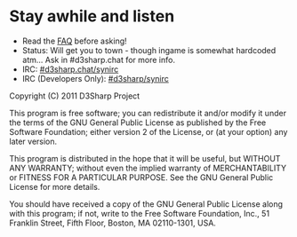 # Stay awhile and listen

* Read the [FAQ](/mooege/mooege/wiki/FAQ) before asking!
* Status: Will get you to town - though ingame is somewhat hardcoded atm... Ask in #d3sharp.chat for more info.
* IRC: [#d3sharp.chat/synirc](http://chat.mibbit.com/?server=irc.synIRC.net&channel=%23mooege.chat)
* IRC (Developers Only): [#d3sharp/synirc](http://chat.mibbit.com/?server=irc.synIRC.net&channel=%23mooege)

Copyright (C) 2011 D3Sharp Project

This program is free software; you can redistribute it and/or
modify it under the terms of the GNU General Public License
as published by the Free Software Foundation; either version 2
of the License, or (at your option) any later version.

This program is distributed in the hope that it will be useful,
but WITHOUT ANY WARRANTY; without even the implied warranty of
MERCHANTABILITY or FITNESS FOR A PARTICULAR PURPOSE.  See the
GNU General Public License for more details.

You should have received a copy of the GNU General Public License
along with this program; if not, write to the Free Software
Foundation, Inc., 51 Franklin Street, Fifth Floor, Boston, MA  02110-1301, USA.